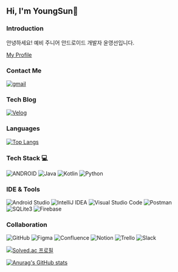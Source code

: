 ## Hi, I'm YoungSun👋
### Introduction
안녕하세요! 예비 주니어 안드로이드 개발자 윤영선입니다.

[My Profile](https://gamma.app/docs/-w3g734kvrc64mny)

### Contact Me
<a href='mailto:yys7517@naver.com' target="_blank"><img alt='gmail' src='https://img.shields.io/badge/EMAIL-100000?style=for-the-badge&logo=gmail&logoColor=white&labelColor=black&color=black'/></a>

### Tech Blog
<a href='https://velog.io/@yys7517/posts' target="_blank"><img alt='Velog' src='https://img.shields.io/badge/Velog-100000?style=flat-square&logo=Velog&logoColor=white&labelColor=black&color=black'/></a>

### Languages
[![Top Langs](https://github-readme-stats.vercel.app/api/top-langs/?username=yys7517)](https://github.com/anuraghazra/github-readme-stats)

<!-- ![image](이미지링크)
    <img src = "이미지링크" width = "100" height = "100">
-->
### Tech Stack 💻
![ANDROID](https://img.shields.io/badge/Android-A4C639?style=for-the-badge&logo=android&logoColor=white)
![Java](https://img.shields.io/badge/java-%23ED8B00.svg?style=for-the-badge&logo=openjdk&logoColor=white)
![Kotlin](https://img.shields.io/badge/kotlin-%237F52FF.svg?style=for-the-badge&logo=kotlin&logoColor=white)
![Python](https://img.shields.io/badge/python-3670A0?style=for-the-badge&logo=python&logoColor=ffdd54)


### IDE & Tools
![Android Studio](https://img.shields.io/badge/Android%20Studio-A4C639?style=for-the-badge&logo=androidstudio&logoColor=white)
![IntelliJ IDEA](https://img.shields.io/badge/IntelliJ-000000.svg?style=for-the-badge&logo=intellij-idea&logoColor=white)
![Visual Studio Code](https://img.shields.io/badge/VS%20Code-0078d7.svg?style=for-the-badge&logo=visual-studio-code&logoColor=white)
![Postman](https://img.shields.io/badge/Postman-FF6C37?style=for-the-badge&logo=postman&logoColor=white)
![SQLite3](https://img.shields.io/badge/sqlite3-%2307405e.svg?style=for-the-badge&logo=sqlite&logoColor=white)
![Firebase](https://img.shields.io/badge/Firebase-039BE5?style=for-the-badge&logo=Firebase&logoColor=white)

### Collaboration
![GitHub](https://img.shields.io/badge/github-%23121011.svg?style=for-the-badge&logo=github&logoColor=white)
![Figma](https://img.shields.io/badge/figma-%23F24E1E.svg?style=for-the-badge&logo=figma&logoColor=white)
![Confluence](https://img.shields.io/badge/confluence-%23172BF4.svg?style=for-the-badge&logo=confluence&logoColor=white)
![Notion](https://img.shields.io/badge/Notion-%23000000.svg?style=for-the-badge&logo=notion&logoColor=white)
![Trello](https://img.shields.io/badge/Trello-%23026AA7.svg?style=for-the-badge&logo=Trello&logoColor=white)
![Slack](https://img.shields.io/badge/Slack-4A154B?style=for-the-badge&logo=slack&logoColor=white)


[![Solved.ac 프로필](http://mazassumnida.wtf/api/v2/generate_badge?boj=yys456)](https://solved.ac/yys456/)

[![Anurag's GitHub stats](https://github-readme-stats.vercel.app/api?username=yys7517)](https://github.com/anuraghazra/github-readme-stats)
<!--
#### Architecture
<a href='https://github.com/shivamkapasia0' target="_blank"><img alt='' src='https://img.shields.io/badge/MVVM-100000?style=for-the-badge&logo=&logoColor=white&labelColor=A1C4FF&color=3670A0'/></a>
![Firebase](https://img.shields.io/badge/Firebase-039BE5?style=for-the-badge&logo=Firebase&logoColor=white)

#### Jetpack
![Firebase](https://img.shields.io/badge/Firebase-039BE5?style=for-the-badge&logo=Firebase&logoColor=white)
![Firebase](https://img.shields.io/badge/Firebase-039BE5?style=for-the-badge&logo=Firebase&logoColor=white)
![Firebase](https://img.shields.io/badge/Firebase-039BE5?style=for-the-badge&logo=Firebase&logoColor=white)
![Firebase](https://img.shields.io/badge/Firebase-039BE5?style=for-the-badge&logo=Firebase&logoColor=white)
![Firebase](https://img.shields.io/badge/Firebase-039BE5?style=for-the-badge&logo=Firebase&logoColor=white)
![Firebase](https://img.shields.io/badge/Firebase-039BE5?style=for-the-badge&logo=Firebase&logoColor=white)

#### Firebase
![iOS badge](https://img.shields.io/badge/RealTimeDatabase-13.0%2B-green)
![Firebase](https://camo.githubusercontent.com/f91df988d892297f6ab63f53dab1110577c506eaf9ffda2099a3ee0ce548bca8/68747470733a2f2f696d672e736869656c64732e696f2f62616467652f41757468656e7469636174696f6e2d4644353330302e7376673f)
![Firebase](https://camo.githubusercontent.com/e549a7af1afac3de41276ad5e27438d8cb23cfc97231ecc84f7dd0decb98a6d2/68747470733a2f2f696d672e736869656c64732e696f2f62616467652f436c6f75644d6573736167696e672d4644353330302e7376673f)
![FireStore](https://camo.githubusercontent.com/e549a7af1afac3de41276ad5e27438d8cb23cfc97231ecc84f7dd0decb98a6d2/68747470733a2f2f696d672e736869656c64732e696f2f62616467652f436c6f75644d6573736167696e672d4644353330302e7376673f)
![Storage](https://camo.githubusercontent.com/6a993b725ab10fca8cb36170ad7337739be53041a8c6a979d96dee4d5475363b/68747470733a2f2f696d672e736869656c64732e696f2f62616467652f53746f726167652d4644353330302e7376673f)
-->

<!--
**yys7517/yys7517** is a ✨ _special_ ✨ repository because its `README.md` (this file) appears on your GitHub profile.

Here are some ideas to get you started:

- 🔭 I’m currently working on ...



- 🌱 I’m currently learning ...
- 👯 I’m looking to collaborate on ...
- 🤔 I’m looking for help with ...
- 💬 Ask me about ...
- 📫 How to reach me: ...
- 😄 Pronouns: ...
- ⚡ Fun fact: ...
-->

